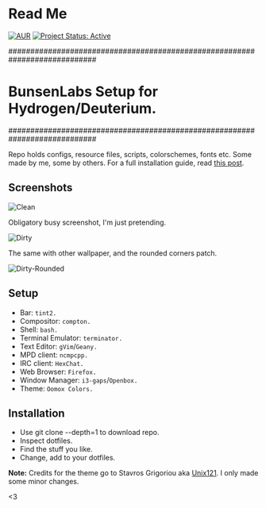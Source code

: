 # Read Me

[![AUR](https://img.shields.io/aur/license/yaourt.svg)](https://github.com/lgeurts/BunsenLabs-Setup) [![Project Status: Active](http://www.repostatus.org/badges/latest/active.svg)](http://www.repostatus.org/#active)

############################################################################
# BunsenLabs Setup for Hydrogen/Deuterium.
############################################################################

Repo holds configs, resource files, scripts, colorschemes, fonts etc. Some made by me, some by others. For a full installation guide, read [this post](https://lgeurts.github.io/open%20source/2017/07/11/bunsenlabs-linux-setup-notes-for-dell-inspiron-6000/).

## Screenshots

![Clean](https://github.com/lgeurts/lgeurts.github.io/blob/master/assets/bl-colors-clean.png)

Obligatory busy screenshot, I'm just pretending.

![Dirty](https://github.com/lgeurts/lgeurts.github.io/blob/master/assets/bl-colors-dirty.png)

The same with other wallpaper, and the rounded corners patch.

![Dirty-Rounded](https://github.com/lgeurts/lgeurts.github.io/blob/master/assets/bl-colors-rounded-dirty.png)

## Setup

- Bar: `tint2.`
- Compositor: `compton.`
- Shell: `bash.`
- Terminal Emulator: `terminator.`
- Text Editor: `gVim`/`Geany.`
- MPD client: `ncmpcpp.`
- IRC client: `HexChat.`
- Web Browser: `Firefox.`
- Window Manager: `i3-gaps`/`Openbox.`
- Theme: `Oomox Colors.`

## Installation

- Use git clone --depth=1 to download repo.
- Inspect dotfiles.
- Find the stuff you like.
- Change, add to your dotfiles.

**Note:** Credits for the theme go to Stavros Grigoriou aka [Unix121](https://github.com/unix121). I only made some minor changes.

<3

